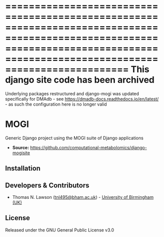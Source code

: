 =================================================================================================================================================================================
This django site code has been archived  
=================================================================================================================================================================================

Underlying packages restructured and django-mogi was updated specifically for DMAdb - see https://dmadb-docs.readthedocs.io/en/latest/ - as such the configuration here is no longer valid


MOGI
======

Generic Django project using the MOGI suite of Django applications 

- **Source:** https://github.com/computational-metabolomics/django-mogisite


Installation
------------


Developers & Contributors
-------------------------
 - Thomas N. Lawson (tnl495@bham.ac.uk) - [University of Birmingham (UK)](http://www.birmingham.ac.uk/index.aspx)

License
-------
Released under the GNU General Public License v3.0 

